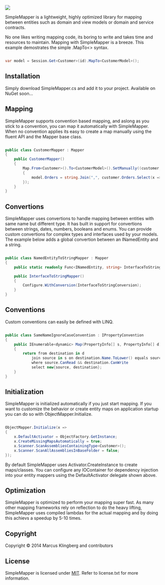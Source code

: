 <img align="center" src="https://cloud.githubusercontent.com/assets/10036003/5346059/e56140a6-7f1c-11e4-88c9-59d570fa2ca7.png">

SimpleMapper is a lightweight, highly optimized library for mapping between entities such as domain and view models or domain and service contracts.

No one likes writing mapping code, its boring to write and takes time and resources to maintain. Mapping with SimpleMapper is a breeze. This example demostrates the simple .MapTo<> syntax.

```csharp

var model = Session.Get<Customer>(id).MapTo<CustomerModel>();

```

## Installation

Simply download SimpleMapper.cs and add it to your project. Available on NuGet soon...

## Mapping

SimpleMapper supports convention based mapping, and aslong as you stick to a convention, you can map it automatically with SimpleMapper. When no convention applies its easy to create a map manually using the fluent API and the Mapper base class.

```csharp

public class CustomerMapper : Mapper
{
	public CustomerMapper()
	{
		Map.From<Customer>().To<CustomerModel>().SetManually((customer, model) => 
		{
			model.Orders = string.Join(",", customer.Orders.Select(x => x.Name));
		});
	}
}

```

## Convertions

SimpleMapper uses convertions to handle mapping between entities with same name but different type. It has built in support for convertions between strings, dates, numbers, booleans and enums.
You can provide custom convertions for complex types and interfaces used by your models. The example below adds a global convertion between an INamedEntity and a string.

```csharp

public class NamedEntityToStringMapper : Mapper
{
	public static readonly Func<INamedEntity, string> InterfaceToStringConversion = x => x.Name;

	public InterfaceToStringMapper()
	{
		Configure.WithConversion(InterfaceToStringConversion);
	}
}

```

## Conventions

Custom conventions can easily be defined with LINQ.

```csharp

public class SameNameIgnoreCaseConvention : IPropertyConvention
{
	public IEnumerable<dynamic> Map(PropertyInfo[] s, PropertyInfo[] d)
	{
		return from destination in d
			join source in s on destination.Name.ToLower() equals source.Name.ToLower()
			where source.CanRead && destination.CanWrite
			select new{source, destination};
	}
}

```

## Initialization

SimpleMapper is initialized automatically if you just start mapping. If you want to customize the behavior or create entity maps on application startup you can do so with ObjectMapper.Initialize.

```csharp

ObjectMapper.Initialize(x =>
{
	x.DefaultActivator = ObjectFactory.GetInstance;
	x.CreateMissingMapsAutomatically = true;
	x.Scanner.ScanAssembliesContainingType<Customer>();
	x.Scanner.ScanAllAssembliesInBaseFolder = false;
});

```

By default SimpleMapper uses Activator.CreateInstance to create maps/classes. You can configure any IOContainer for dependency injection into your entity mappers using the DefaultActivator delegate shown above.

## Optimization

SimpleMapper is optimized to perform your mapping super fast. As many other mapping frameworks rely on reflection to do the heavy lifting, SimpleMapper uses compiled lambdas for the actual mapping and by doing this achievs a speedup by 5-10 times.

## Copyright

Copyright © 2014 Marcus Klingberg and contributors

## License

SimpleMapper is licensed under [MIT](http://www.opensource.org/licenses/mit-license.php "Read more about the MIT license form"). Refer to license.txt for more information.

